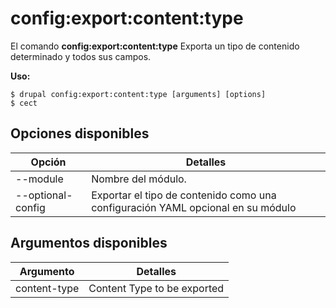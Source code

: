# config:export:content:type
El comando **config:export:content:type** Exporta un tipo de contenido determinado y todos sus campos.

**Uso:**
```
$ drupal config:export:content:type [arguments] [options] 
$ cect  
```

## Opciones disponibles
Opción | Detalles
-------|-------------
--module | Nombre del módulo.
--optional-config | Exportar el tipo de contenido como una configuración YAML opcional en su módulo

## Argumentos disponibles
Argumento | Detalles
---------|-------------
content-type | Content Type to be exported
